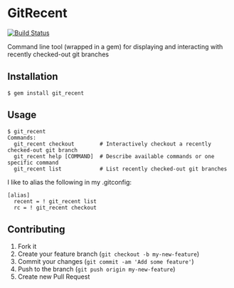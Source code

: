 # GitRecent

[![Build Status](https://travis-ci.org/tjmw/ruby-GitRecent.png)](https://travis-ci.org/tjmw/ruby-GitRecent)

Command line tool (wrapped in a gem) for displaying and interacting with recently checked-out
git branches

## Installation

    $ gem install git_recent

## Usage

	$ git_recent
    Commands:
      git_recent checkout        # Interactively checkout a recently checked-out git branch
      git_recent help [COMMAND]  # Describe available commands or one specific command
      git_recent list            # List recently checked-out git branches

I like to alias the following in my .gitconfig:

	[alias]
	  recent = ! git_recent list
	  rc = ! git_recent checkout

## Contributing

1. Fork it
2. Create your feature branch (`git checkout -b my-new-feature`)
3. Commit your changes (`git commit -am 'Add some feature'`)
4. Push to the branch (`git push origin my-new-feature`)
5. Create new Pull Request
